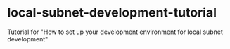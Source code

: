 # local-subnet-development-tutorial
Tutorial for "How to set up your development environment for local subnet development"

